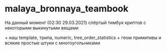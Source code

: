 # malaya_bronnaya_teambook

На данный момент (02:30 29.03.2021) спёртый тимбук криптов с некоторыми выкинутыми вещами

\+ наш template, трипа, numeric, tree_order_statistics
\+ геом примитивы и всякие простые штуки с многоугольниками
